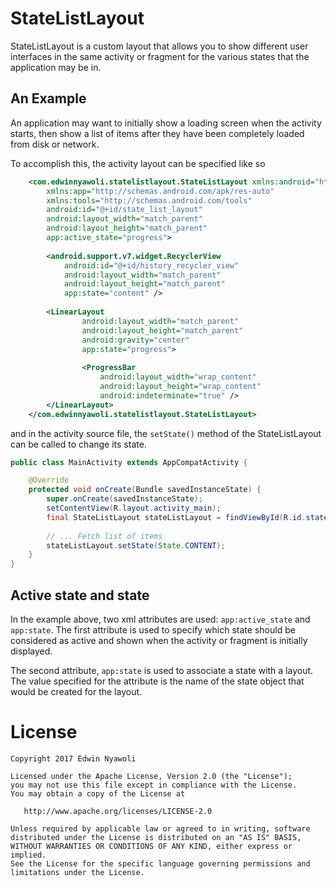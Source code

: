 # StateListLayout
StateListLayout is a custom layout that allows you to show different
user interfaces in the same activity or fragment for the various
states that the application may be in. 


## An Example
An application may want to initially show a loading screen when the 
activity starts, then show a list of items after they have been
completely loaded from disk or network.

To accomplish this, the activity layout can be specified like so

````xml
    <com.edwinnyawoli.statelistlayout.StateListLayout xmlns:android="http://schemas.android.com/apk/res/android"
        xmlns:app="http://schemas.android.com/apk/res-auto"
        xmlns:tools="http://schemas.android.com/tools"
        android:id="@+id/state_list_layout"
        android:layout_width="match_parent"
        android:layout_height="match_parent"
        app:active_state="progress">
     
        <android.support.v7.widget.RecyclerView
            android:id="@+id/history_recycler_view"
            android:layout_width="match_parent"
            android:layout_height="match_parent"
            app:state="content" />
    
        <LinearLayout
                android:layout_width="match_parent"
                android:layout_height="match_parent"
                android:gravity="center"
                app:state="progress">
        
                <ProgressBar
                    android:layout_width="wrap_content"
                    android:layout_height="wrap_content"
                    android:indeterminate="true" />
        </LinearLayout>
    </com.edwinnyawoli.statelistlayout.StateListLayout>
````

and in the activity source file, the `setState()` method of the StateListLayout
can be called to change its state.
````java
public class MainActivity extends AppCompatActivity {

    @Override
    protected void onCreate(Bundle savedInstanceState) {
        super.onCreate(savedInstanceState);
        setContentView(R.layout.activity_main);
        final StateListLayout stateListLayout = findViewById(R.id.state_list_layout);
        
        // ... Fetch list of items
        stateListLayout.setState(State.CONTENT);
    }
}

````


## Active state and state
In the example above, two xml attributes are used: `app:active_state` and `app:state`.
The first attribute is used to specify which state should be considered
as active and shown when the activity or fragment is initially displayed.

The second attribute, `app:state` is used to associate a state with a layout.
The value specified for the attribute is the name of the state object that would
be created for the layout.

# License
    Copyright 2017 Edwin Nyawoli
    
    Licensed under the Apache License, Version 2.0 (the "License");
    you may not use this file except in compliance with the License.
    You may obtain a copy of the License at
    
       http://www.apache.org/licenses/LICENSE-2.0
    
    Unless required by applicable law or agreed to in writing, software
    distributed under the License is distributed on an "AS IS" BASIS,
    WITHOUT WARRANTIES OR CONDITIONS OF ANY KIND, either express or implied.
    See the License for the specific language governing permissions and
    limitations under the License.